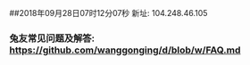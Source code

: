 ##2018年09月28日07时12分07秒 新址: 104.248.46.105
### 兔友常见问题及解答: https://github.com/wanggonging/d/blob/w/FAQ.md
